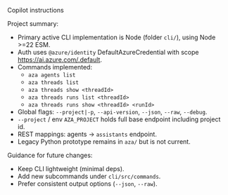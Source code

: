 Copilot instructions

Project summary:
- Primary active CLI implementation is Node (folder `cli/`), using Node >=22 ESM.
- Auth uses `@azure/identity` DefaultAzureCredential with scope https://ai.azure.com/.default.
- Commands implemented:
  - `aza agents list`
  - `aza threads list`
  - `aza threads show <threadId>`
  - `aza threads runs list <threadId>`
  - `aza threads runs show <threadId> <runId>`
- Global flags: `--project|-p`, `--api-version`, `--json`, `--raw`, `--debug`.
- `--project` / env `AZA_PROJECT` holds full base endpoint including project id.
- REST mappings: agents -> `assistants` endpoint.
- Legacy Python prototype remains in `aza/` but is not current.

Guidance for future changes:
- Keep CLI lightweight (minimal deps).
- Add new subcommands under `cli/src/commands`.
- Prefer consistent output options (`--json`, `--raw`).
